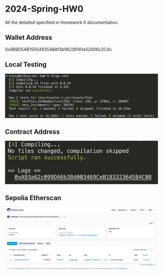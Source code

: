 # 2024-Spring-HW0

All the detailed specified in Homework 0 documentation.

## Wallet Address
0x9B9D5AB155549354B8f3b18C091A1e52006c2C4c

## Local Testing
![alt text](image.png)
## Contract Address
![alt text](image-3.png)
## Sepolia Etherscan
![alt text](image-2.png)